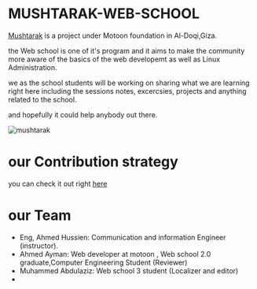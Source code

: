 # MUSHTARAK-WEB-SCHOOL

[Mushtarak](https://www.facebook.com/mushtarak/) is a project under Motoon foundation in Al-Doqi,Giza.

the Web school is one of it's program and it aims to make the community more aware of the basics of the web developemt as well as Linux Administration.

we as the school students will be working on  sharing what we are learning right here including the sessions notes, excercsies, projects and anything related to the school.

and hopefully it could help anybody out there.

![mushtarak](http://www.mushtarak.me/sites/all/themes/mushtarak/logo.png)


# our Contribution strategy 

you can check it out right [here](https://github.com/Mushtarak-Web-School/Mushtarak-Web-School/blob/master/Strategy.md)

# our Team 

* Eng, Ahmed Hussien: Communication and information Engineer (instructor).
* Ahmed Ayman: Web developer at motoon , Web school 2.0 graduate,Computer Engineering Student (Reviewer)
* Muhammed Abdulaziz: Web school 3 student (Localizer and editor)
*  
